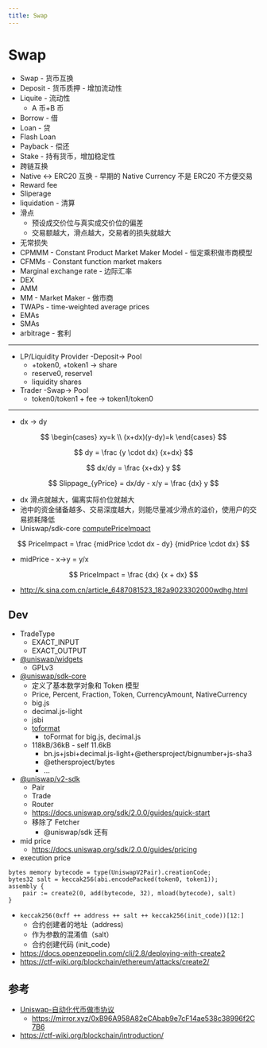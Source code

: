 ```yaml
---
title: Swap
---
```


# Swap

- Swap - 货币互换
- Deposit - 货币质押 - 增加流动性
- Liquite - 流动性
  - A 币+B 币
- Borrow - 借
- Loan - 贷
- Flash Loan
- Payback - 偿还
- Stake - 持有货币，增加稳定性
- 跨链互换
- Native <-> ERC20 互换 - 早期的 Native Currency 不是 ERC20 不方便交易
- Reward fee
- Sliperage
- liquidation - 清算
- 滑点
  - 预设成交价位与真实成交价位的偏差
  - 交易额越大，滑点越大，交易者的损失就越大
- 无常损失
- CPMMM - Constant Product Market Maker Model - 恒定乘积做市商模型
- CFMMs - Constant function market makers
- Marginal exchange rate - 边际汇率
- DEX
- AMM
- MM - Market Maker - 做市商
- TWAPs - time-weighted average prices
- EMAs
- SMAs
- arbitrage - 套利

---

- LP/Liquidity Provider -Deposit-> Pool
  - +token0, +token1 -> share
  - reserve0, reserve1
  - liquidity shares
- Trader -Swap-> Pool
  - token0/token1 + fee -> token1/token0

---

- dx -> dy

$$
\begin{cases}
xy=k \\
(x+dx)(y-dy)=k
\end{cases}
$$

$$
dy = \frac {y \cdot dx} {x+dx}
$$

$$
dx/dy = \frac {x+dx} y
$$

$$
Slippage_{yPrice} = dx/dy - x/y = \frac {dx} y
$$

- dx 滑点就越大，偏离实际价位就越大
- 池中的资金储备越多、交易深度越大，则能尽量减少滑点的溢价，使用户的交易损耗降低
- Uniswap/sdk-core [computePriceImpact](https://github.com/Uniswap/sdk-core/blob/main/src/utils/computePriceImpact.ts)

$$
PriceImpact = \frac {midPrice \cdot dx - dy} {midPrice \cdot dx}
$$

- midPrice - x->y = y/x

$$
PriceImpact = \frac {dx} {x + dx}
$$

- http://k.sina.com.cn/article_6487081523_182a9023302000wdhg.html

## Dev

- TradeType
  - EXACT_INPUT
  - EXACT_OUTPUT
- [@uniswap/widgets](https://github.com/Uniswap/widgets)
  - GPLv3
- [@uniswap/sdk-core](https://github.com/Uniswap/sdk-core)
  - 定义了基本数学对象和 Token 模型
  - Price, Percent, Fraction, Token, CurrencyAmount, NativeCurrency
  - big.js
  - decimal.js-light
  - jsbi
  - [toformat](https://www.npmjs.com/package/toformat)
    - toFormat for big.js, decimal.js
  - 118kB/36kB - self 11.6kB
    - bn.js+jsbi+decimal.js-light+@ethersproject/bignumber+js-sha3
    - @ethersproject/bytes
    - ...
- [@uniswap/v2-sdk](https://github.com/Uniswap/v2-sdk)
  - Pair
  - Trade
  - Router
  - https://docs.uniswap.org/sdk/2.0.0/guides/quick-start
  - 移除了 Fetcher
    - @uniswap/sdk 还有
- mid price
  - https://docs.uniswap.org/sdk/2.0.0/guides/pricing
- execution price

```solidity
bytes memory bytecode = type(UniswapV2Pair).creationCode;
bytes32 salt = keccak256(abi.encodePacked(token0, token1));
assembly {
    pair := create2(0, add(bytecode, 32), mload(bytecode), salt)
}
```

- `keccak256(0xff ++ address ++ salt ++ keccak256(init_code))[12:]`
  - 合约创建者的地址（address)
  - 作为参数的混淆值（salt）
  - 合约创建代码 (init_code)
- https://docs.openzeppelin.com/cli/2.8/deploying-with-create2
- https://ctf-wiki.org/blockchain/ethereum/attacks/create2/

## 参考

- [Uniswap-自动化代币做市协议](https://mirror.xyz/0xB96A958A82eCAbab9e7cF14ae538c38996f2C7B6/T_uMRq4awv37E7lRQKXQd6-pW4_y0JbkibNixgkqu_Y)
  - https://mirror.xyz/0xB96A958A82eCAbab9e7cF14ae538c38996f2C7B6
- https://ctf-wiki.org/blockchain/introduction/
